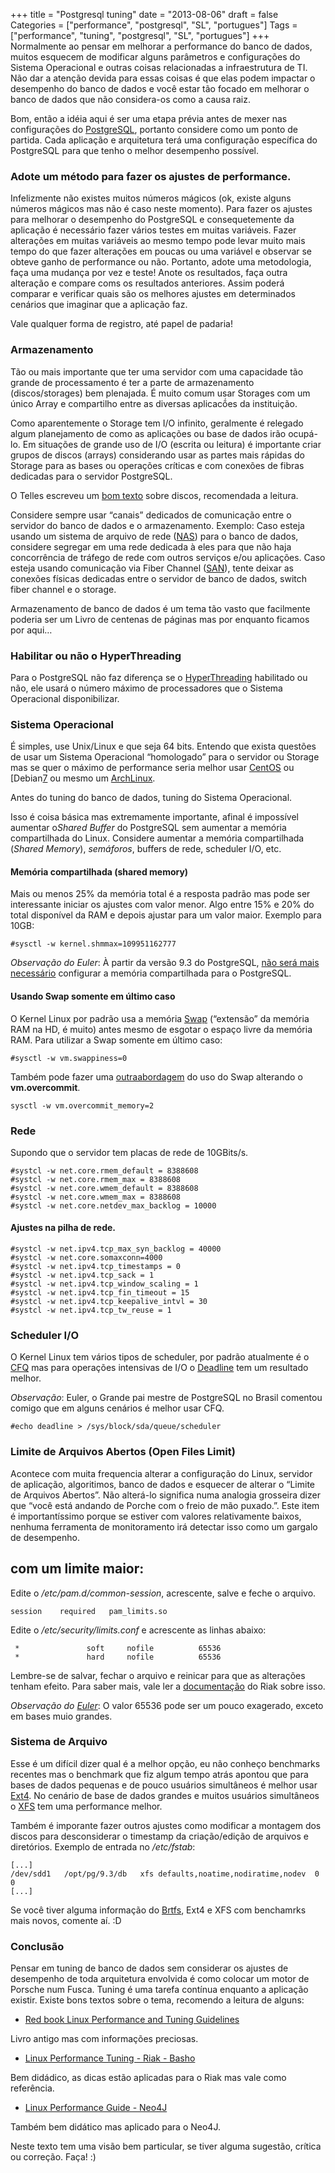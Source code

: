 +++
title = "Postgresql tuning"
date = "2013-08-06"
draft = false
Categories = ["performance", "postgresql", "SL", "portugues"]
Tags = ["performance", "tuning", "postgresql", "SL", "portugues"]
+++
Normalmente ao pensar em melhorar a performance do banco de dados,
muitos esquecem de modificar alguns parâmetros e configurações do
Sistema Operacional e outras coisas relacionadas a infraestrutura de TI.
Não dar a atenção devida para essas coisas é que elas podem impactar o
desempenho do banco de dados e você estar tão focado em melhorar o banco
de dados que não considera-os como a causa raiz.

Bom, então a idéia aqui é ser uma etapa prévia antes de mexer nas
configurações do [PostgreSQL](http://www.postgresql.org/), portanto
considere como um ponto de partida. Cada aplicação e arquitetura terá
uma configuração específica do PostgreSQL para que tenho o melhor
desempenho possível.

### Adote um método para fazer os ajustes de performance.

Infelizmente não existes muitos números mágicos (ok, existe alguns
números mágicos mas não é caso neste momento). Para fazer os ajustes
para melhorar o desempenho do PostgreSQL e consequetemente da aplicação
é necessário fazer vários testes em muitas variáveis. Fazer alterações
em muitas variáveis ao mesmo tempo pode levar muito mais tempo do que
fazer alterações em poucas ou uma variável e observar se obteve ganho de
performance ou não. Portanto, adote uma metodologia, faça uma mudança
por vez e teste! Anote os resultados, faça outra alteração e compare
coms os resultados anteriores. Assim poderá comparar e verificar quais
são os melhores ajustes em determinados cenários que imaginar que a
aplicação faz.

Vale qualquer forma de registro, até papel de padaria!

### Armazenamento

Tão ou mais importante que ter uma servidor com uma capacidade tão
grande de processamento é ter a parte de armazenamento (discos/storages)
bem plenajada. É muito comum usar Storages com um único Array e
compartilho entre as diversas aplicacṍes da instituição.

Como aparentemente o Storage tem I/O infinito, geralmente é relegado
algum planejamento de como as aplicações ou base de dados irão ocupá-lo.
Em situações de grande uso de I/O (escrita ou leitura) é importante
criar grupos de discos (arrays) considerando usar as partes mais rápidas
do Storage para as bases ou operações críticas e com conexões de fibras
dedicadas para o servidor PostgreSQL.

O Telles escreveu um [bom
texto](http://savepoint.blog.br/postgresql-discos-cia/) sobre discos,
recomendada a leitura.

Considere sempre usar “canais” dedicados de comunicação entre o servidor
do banco de dados e o armazenamento. Exemplo: Caso esteja usando um
sistema de arquivo de rede
([NAS](http://pt.wikipedia.org/wiki/Network-Attached_Storage)) para o
banco de dados, considere segregar em uma rede dedicada à eles para que
não haja concorrência de tráfego de rede com outros serviços e/ou
aplicações. Caso esteja usando comunicação via Fiber Channel
([SAN](http://pt.wikipedia.org/wiki/Rede_de_%C3%A1rea_de_armazenamento)),
tente deixar as conexões físicas dedicadas entre o servidor de banco de
dados, switch fiber channel e o storage.

Armazenamento de banco de dados é um tema tão vasto que facilmente
poderia ser um Livro de centenas de páginas mas por enquanto ficamos por
aqui…

### Habilitar ou não o HyperThreading

Para o PostgreSQL não faz diferença se o
[HyperThreading](http://pt.wikipedia.org/wiki/Hyper-threading)
habilitado ou não, ele usará o número máximo de processadores que o
Sistema Operacional disponibilizar.

### Sistema Operacional

É simples, use Unix/Linux e que seja 64 bits. Entendo que exista
questões de usar um Sistema Operacional “homologado” para o servidor ou
Storage mas se quer o máximo de performance seria melhor usar
[CentOS](http://www.centos.org/) ou [Debian[7](http://www.debian.org/)
ou mesmo um [ArchLinux](https://www.archlinux.org/).

Antes do tuning do banco de dados, tuning do Sistema Operacional.

Isso é coisa básica mas extremamente importante, afinal é impossível
aumentar o*Shared Buffer* do PostgreSQL sem aumentar a memória
compartilhada do Linux. Considere aumentar a memória compartilhada
(*Shared Memory*), *semáforos*, buffers de rede, scheduler I/O, etc.

#### Memória compartilhada (shared memory)

Mais ou menos 25% da memória total é a resposta padrão mas pode ser
interessante iniciar os ajustes com valor menor. Algo entre 15% e 20% do
total disponível da RAM e depois ajustar para um valor maior. Exemplo
para 10GB:

    #sysctl -w kernel.shmmax=109951162777

*Observação do Euler*: À partir da versão 9.3 do PostgreSQL, [não será
mais
necessário](http://wiki.postgresql.org/wiki/What's_new_in_PostgreSQL_9.3#Switch_to_Posix_shared_memory_and_mmap.28.29)
configurar a memória compartilhada para o PostgreSQL.

#### Usando Swap somente em último caso

O Kernel Linux por padrão usa a memória
[Swap](http://pt.wikipedia.org/wiki/Mem%C3%B3ria_virtual) (“extensão” da
memória RAM na HD, é muito) antes mesmo de esgotar o espaço livre da
memória RAM. Para utilizar a Swap somente em último caso:

    #sysctl -w vm.swappiness=0

Também pode fazer uma [outraabordagem](http://www.postgresql.org/docs/9.2/static/kernel-resources.html)
    do uso do Swap alterando o **vm.overcommit**.

    sysctl -w vm.overcommit_memory=2

### Rede

Supondo que o servidor tem placas de rede de 10GBits/s.


    #systcl -w net.core.rmem_default = 8388608
    #systcl -w net.core.rmem_max = 8388608
    #systcl -w net.core.wmem_default = 8388608
    #systcl -w net.core.wmem_max = 8388608
    #systcl -w net.core.netdev_max_backlog = 10000

#### Ajustes na pilha de rede.

    #systcl -w net.ipv4.tcp_max_syn_backlog = 40000
    #systcl -w net.core.somaxconn=4000
    #systcl -w net.ipv4.tcp_timestamps = 0
    #systcl -w net.ipv4.tcp_sack = 1
    #systcl -w net.ipv4.tcp_window_scaling = 1
    #systcl -w net.ipv4.tcp_fin_timeout = 15
    #systcl -w net.ipv4.tcp_keepalive_intvl = 30
    #systcl -w net.ipv4.tcp_tw_reuse = 1

### Scheduler I/O

O Kernel Linux tem vários tipos de scheduler, por padrão atualmente é o
[CFQ](http://en.wikipedia.org/wiki/CFQ) mas para operações intensivas de
I/O o [Deadline](http://en.wikipedia.org/wiki/Deadline_scheduler) tem um
resultado melhor.

*Observação*: Euler, o Grande pai mestre de PostgreSQL no Brasil
comentou comigo que em alguns cenários é melhor usar CFQ.

    #echo deadline > /sys/block/sda/queue/scheduler

### Limite de Arquivos Abertos (Open Files Limit)

Acontece com muita frequencia alterar a configuração do Linux, servidor
de aplicação, algoritimos, banco de dados e esquecer de alterar o
“Limite de Arquivos Abertos”. Não alterá-lo significa numa analogia
grosseira dizer que “você está andando de Porche com o freio de mão
puxado.”. Este item é importantíssimo porque se estiver com valores
relativamente baixos, nenhuma ferramenta de monitoramento irá detectar
isso como um gargalo de desempenho.

## com um limite maior:

Edite o */etc/pam.d/common-session*, acrescente, salve e feche o
arquivo.

    session    required   pam_limits.so

Edite o */etc/security/limits.conf* e acrescente as linhas abaixo:

     *               soft     nofile          65536
     *               hard     nofile          65536

Lembre-se de salvar, fechar o arquivo e reinicar para que as alterações
tenham efeito. Para saber mais, vale ler a
[documentação](http://docs.basho.com/riak/latest/ops/tuning/open-files-limit/)
do Riak sobre isso.

*Observação do [Euler](http://eulerto.blogspot.com.br/)*: O valor 65536
pode ser um pouco exagerado, exceto em bases muio grandes.

### Sistema de Arquivo

Esse é um difícil dizer qual é a melhor opção, eu não conheço benchmarks
recentes mas o benchmark que fiz algum tempo atrás apontou que para
bases de dados pequenas e de pouco usuários simultâneos é melhor usar
[Ext4](http://pt.wikipedia.org/wiki/Ext4). No cenário de base de dados
grandes e muitos usuários simultâneos o
[XFS](http://pt.wikipedia.org/wiki/XFS) tem uma performance melhor.

Também é imporante fazer outros ajustes como modificar a montagem dos
discos para desconsiderar o timestamp da criação/edição de arquivos e
diretórios. Exemplo de entrada no */etc/fstab*:

    [...]
    /dev/sdd1   /opt/pg/9.3/db   xfs defaults,noatime,nodiratime,nodev  0 0
    [...]

Se você tiver alguma informação do
[Brtfs](https://btrfs.wiki.kernel.org/index.php/Main_Page), Ext4 e XFS
com benchamrks mais novos, comente aí. :D

### Conclusão

Pensar em tuning de banco de dados sem considerar os ajustes de
desempenho de toda arquitetura envolvida é como colocar um motor de
Porsche num Fusca. Tuning é uma tarefa contínua enquanto a aplicação
existir. Existe bons textos sobre o tema, recomendo a leitura de alguns:

-   [Red book Linux Performance and Tuning
    Guidelines](http://www.redbooks.ibm.com/abstracts/redp4285.html)

Livro antigo mas com informações preciosas.

-   [Linux Performance Tuning - Riak -
    Basho](http://docs.basho.com/riak/latest/cookbooks/Linux-Performance-Tuning/)

Bem didádico, as dicas estão aplicadas para o Riak mas vale como
referência.

-   [Linux Performance Guide -
    Neo4J](http://docs.neo4j.org/chunked/stable/linux-performance-guide.html)

Também bem didático mas aplicado para o Neo4J.

Neste texto tem uma visão bem particular, se tiver alguma sugestão,
crítica ou correção. Faça! :)
